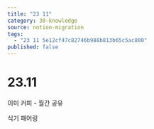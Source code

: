 ```yaml
---
title: "23 11"
category: 30-knowledge
source: notion-migration
tags:
  - "23 11 5e12cf47c82746b988b813b65c5ac800"
published: false
---
```


# 23.11

이미 커피 - 월간 공유

식기 패어링
